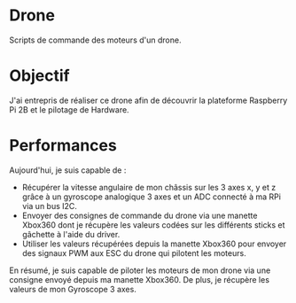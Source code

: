 # Drone
Scripts de commande des moteurs d'un drone.

# Objectif
J'ai entrepris de réaliser ce drone afin de découvrir la plateforme Raspberry Pi 2B et le pilotage de Hardware.

# Performances
Aujourd'hui, je suis capable de :
- Récupérer la vitesse angulaire de mon châssis sur les 3 axes x, y et z grâce à un gyroscope analogique 3 axes et un ADC connecté à ma RPi via un bus I2C.
- Envoyer des consignes de commande du drone via une manette Xbox360 dont je récupère les valeurs codées sur les différents sticks et gâchette à l'aide du driver.
- Utiliser les valeurs récupérées depuis la manette Xbox360 pour envoyer des signaux PWM aux ESC du drone qui pilotent les moteurs.

En résumé, je suis capable de piloter les moteurs de mon drone via une consigne envoyé depuis ma manette Xbox360. De plus, je récupère les valeurs de mon Gyroscope 3 axes.
